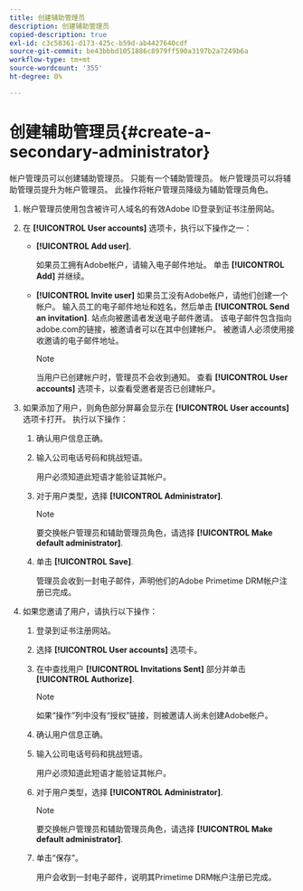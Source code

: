 ```yaml
---
title: 创建辅助管理员
description: 创建辅助管理员
copied-description: true
exl-id: c3c58361-d173-425c-b59d-ab4427640cdf
source-git-commit: be43bbbd1051886c8979ff590a3197b2a7249b6a
workflow-type: tm+mt
source-wordcount: '355'
ht-degree: 0%

---
```


# 创建辅助管理员{#create-a-secondary-administrator}

帐户管理员可以创建辅助管理员。 只能有一个辅助管理员。 帐户管理员可以将辅助管理员提升为帐户管理员。 此操作将帐户管理员降级为辅助管理员角色。

1. 帐户管理员使用包含被许可人域名的有效Adobe ID登录到证书注册网站。
1. 在 **[!UICONTROL User accounts]** 选项卡，执行以下操作之一：

   * **[!UICONTROL Add user]**.

      如果员工拥有Adobe帐户，请输入电子邮件地址。 单击 **[!UICONTROL Add]** 并继续。

   * **[!UICONTROL Invite user]** 如果员工没有Adobe帐户，请他们创建一个帐户。 输入员工的电子邮件地址和姓名，然后单击 **[!UICONTROL Send an invitation]**. 站点向被邀请者发送电子邮件邀请。 该电子邮件包含指向adobe.com的链接，被邀请者可以在其中创建帐户。 被邀请人必须使用接收邀请的电子邮件地址。

      >[!NOTE]
      >
      >当用户已创建帐户时，管理员不会收到通知。 查看 **[!UICONTROL User accounts]** 选项卡，以查看受邀者是否已创建帐户。

1. 如果添加了用户，则角色部分屏幕会显示在 **[!UICONTROL User accounts]** 选项卡打开。 执行以下操作：

   1. 确认用户信息正确。
   1. 输入公司电话号码和挑战短语。

      用户必须知道此短语才能验证其帐户。
   1. 对于用户类型，选择 **[!UICONTROL Administrator]**.

      >[!NOTE]
      >
      >要交换帐户管理员和辅助管理员角色，请选择 **[!UICONTROL Make default administrator]**.

   1. 单击 **[!UICONTROL Save]**.

      管理员会收到一封电子邮件，声明他们的Adobe Primetime DRM帐户注册已完成。

1. 如果您邀请了用户，请执行以下操作：

   1. 登录到证书注册网站。
   1. 选择 **[!UICONTROL User accounts]** 选项卡。
   1. 在中查找用户 **[!UICONTROL Invitations Sent]** 部分并单击 **[!UICONTROL Authorize]**.

      >[!NOTE]
      >
      >如果“操作”列中没有“授权”链接，则被邀请人尚未创建Adobe帐户。

   1. 确认用户信息正确。
   1. 输入公司电话号码和挑战短语。

      用户必须知道此短语才能验证其帐户。
   1. 对于用户类型，选择 **[!UICONTROL Administrator]**.

      >[!NOTE]
      >
      >要交换帐户管理员和辅助管理员角色，请选择 **[!UICONTROL Make default administrator]**.

   1. 单击“保存”。

      用户会收到一封电子邮件，说明其Primetime DRM帐户注册已完成。
